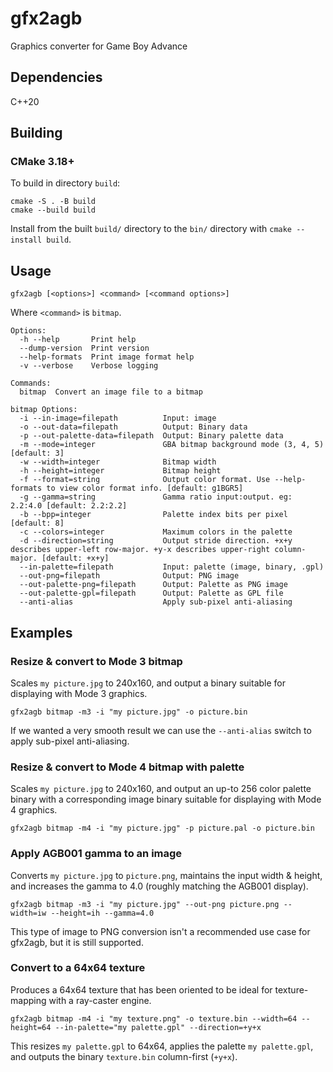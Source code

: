 # gfx2agb

Graphics converter for Game Boy Advance

## Dependencies

C++20

## Building

### CMake 3.18+

To build in directory `build`:

```shell
cmake -S . -B build
cmake --build build
```

Install from the built `build/` directory to the `bin/` directory with `cmake --install build`.

## Usage

```shell
gfx2agb [<options>] <command> [<command options>]
```

Where `<command>` is `bitmap`.

```
Options:
  -h --help       Print help
  --dump-version  Print version
  --help-formats  Print image format help
  -v --verbose    Verbose logging

Commands:
  bitmap  Convert an image file to a bitmap

bitmap Options:
  -i --in-image=filepath          Input: image
  -o --out-data=filepath          Output: Binary data
  -p --out-palette-data=filepath  Output: Binary palette data
  -m --mode=integer               GBA bitmap background mode (3, 4, 5) [default: 3]
  -w --width=integer              Bitmap width
  -h --height=integer             Bitmap height
  -f --format=string              Output color format. Use --help-formats to view color format info. [default: g1BGR5]
  -g --gamma=string               Gamma ratio input:output. eg: 2.2:4.0 [default: 2.2:2.2]
  -b --bpp=integer                Palette index bits per pixel [default: 8]
  -c --colors=integer             Maximum colors in the palette
  -d --direction=string           Output stride direction. +x+y describes upper-left row-major. +y-x describes upper-right column-major. [default: +x+y]
  --in-palette=filepath           Input: palette (image, binary, .gpl)
  --out-png=filepath              Output: PNG image
  --out-palette-png=filepath      Output: Palette as PNG image
  --out-palette-gpl=filepath      Output: Palette as GPL file
  --anti-alias                    Apply sub-pixel anti-aliasing
```

## Examples

### Resize & convert to Mode 3 bitmap

Scales `my picture.jpg` to 240x160, and output a binary suitable for displaying with Mode 3 graphics.

```shell
gfx2agb bitmap -m3 -i "my picture.jpg" -o picture.bin
```

If we wanted a very smooth result we can use the `--anti-alias` switch to apply sub-pixel anti-aliasing.

### Resize & convert to Mode 4 bitmap with palette

Scales `my picture.jpg` to 240x160, and output an up-to 256 color palette binary with a corresponding image binary suitable for displaying with Mode 4 graphics.

```shell
gfx2agb bitmap -m4 -i "my picture.jpg" -p picture.pal -o picture.bin
```

### Apply AGB001 gamma to an image

Converts `my picture.jpg` to `picture.png`, maintains the input width & height, and increases the gamma to 4.0 (roughly matching the AGB001 display).

```shell
gfx2agb bitmap -m3 -i "my picture.jpg" --out-png picture.png --width=iw --height=ih --gamma=4.0
```

This type of image to PNG conversion isn't a recommended use case for gfx2agb, but it is still supported.

### Convert to a 64x64 texture

Produces a 64x64 texture that has been oriented to be ideal for texture-mapping with a ray-caster engine.

```shell
gfx2agb bitmap -m4 -i "my texture.png" -o texture.bin --width=64 --height=64 --in-palette="my palette.gpl" --direction=+y+x
```

This resizes `my palette.gpl` to 64x64, applies the palette `my palette.gpl`, and outputs the binary `texture.bin` column-first (`+y+x`).
